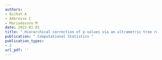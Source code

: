 ```yaml
---
authors: 
- Bichat A 
- Ambroise C 
- Mariadassou M 
date: 2022-01-01
title: " Hierarchical correction of p-values via an ultrametric tree running Ornstein-Uhlenbeck process "
publication: " Computational Statistics "
publication_types:
- 2
url_pdf: ''
---
```

